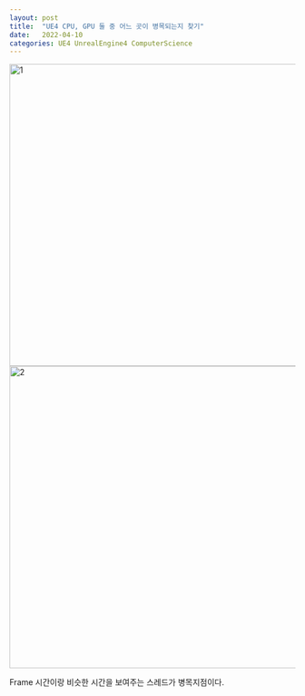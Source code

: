 ```yaml
---
layout: post
title:  "UE4 CPU, GPU 둘 중 어느 곳이 병목되는지 찾기"
date:   2022-04-10
categories: UE4 UnrealEngine4 ComputerScience
---
```


<img width="532" alt="1" src="https://user-images.githubusercontent.com/33873804/162600451-5242b8f0-068f-4228-bc47-2ad3bd8dae63.png">              
<img width="532" alt="2" src="https://user-images.githubusercontent.com/33873804/162600453-15267f17-ffca-4b22-9a80-d6ff913f0731.png">           

Frame 시간이랑 비슷한 시간을 보여주는 스레드가 병목지점이다.           